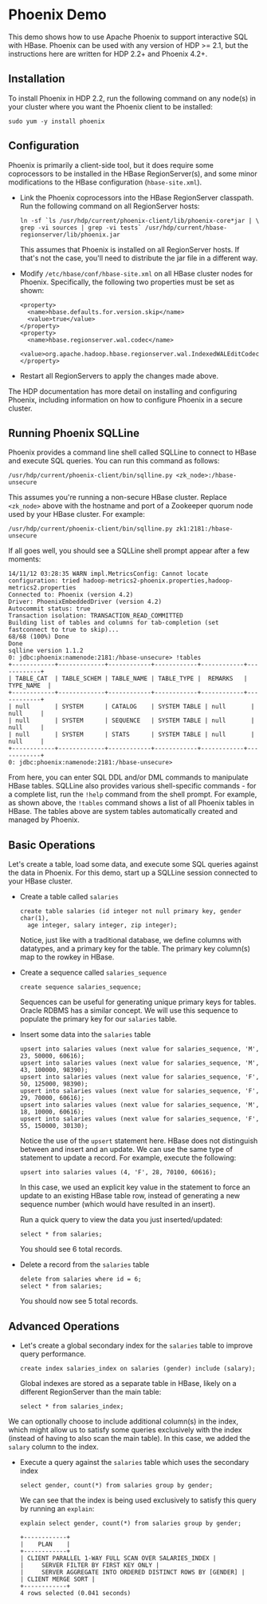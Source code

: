 Phoenix Demo
=============

This demo shows how to use Apache Phoenix to support interactive SQL with HBase. Phoenix can be used with any version of HDP >= 2.1, but the instructions here are written for HDP 2.2+ and Phoenix 4.2+. 

Installation
------------

To install Phoenix in HDP 2.2, run the following command on any node(s) in your cluster where you want the Phoenix client to be installed:

```
sudo yum -y install phoenix
```

Configuration
-------------

Phoenix is primarily a client-side tool, but it does require some coprocessors to be installed in the HBase RegionServer(s), and some minor modifications to the HBase configuration (`hbase-site.xml`).

- Link the Phoenix coprocessors into the HBase RegionServer classpath. Run the following command on all RegionServer hosts:

  ```
  ln -sf `ls /usr/hdp/current/phoenix-client/lib/phoenix-core*jar | \
  grep -vi sources | grep -vi tests` /usr/hdp/current/hbase-regionserver/lib/phoenix.jar 
  ```
  
  This assumes that Phoenix is installed on all RegionServer hosts. If that's not the case, you'll need to distribute the jar file in a different way.

- Modify `/etc/hbase/conf/hbase-site.xml` on all HBase cluster nodes for Phoenix. Specifically, the following two properties must be set as shown:

  ```
  <property>
    <name>hbase.defaults.for.version.skip</name>
    <value>true</value>
  </property>
  <property>
    <name>hbase.regionserver.wal.codec</name>
    <value>org.apache.hadoop.hbase.regionserver.wal.IndexedWALEditCodec</value>
  </property> 
  ```

- Restart all RegionServers to apply the changes made above.

The HDP documentation has more detail on installing and configuring Phoenix, including information on how to configure Phoenix in a secure cluster.

Running Phoenix SQLLine
-----------------------

Phoenix provides a command line shell called SQLLine to connect to HBase and execute SQL queries. You can run this command as follows:

```
/usr/hdp/current/phoenix-client/bin/sqlline.py <zk_node>:/hbase-unsecure
```

This assumes you're running a non-secure HBase cluster. Replace `<zk_node>` above with the hostname and port of a Zookeeper quorum node used by your HBase cluster. For example:

```
/usr/hdp/current/phoenix-client/bin/sqlline.py zk1:2181:/hbase-unsecure
``` 

If all goes well, you should see a SQLLine shell prompt appear after a few moments:

```
14/11/12 03:28:35 WARN impl.MetricsConfig: Cannot locate configuration: tried hadoop-metrics2-phoenix.properties,hadoop-metrics2.properties
Connected to: Phoenix (version 4.2)
Driver: PhoenixEmbeddedDriver (version 4.2)
Autocommit status: true
Transaction isolation: TRANSACTION_READ_COMMITTED
Building list of tables and columns for tab-completion (set fastconnect to true to skip)...
68/68 (100%) Done
Done
sqlline version 1.1.2
0: jdbc:phoenix:namenode:2181:/hbase-unsecure> !tables
+------------+-------------+------------+------------+------------+------------+
| TABLE_CAT  | TABLE_SCHEM | TABLE_NAME | TABLE_TYPE |  REMARKS   | TYPE_NAME  |
+------------+-------------+------------+------------+------------+------------+
| null       | SYSTEM      | CATALOG    | SYSTEM TABLE | null       | null     |
| null       | SYSTEM      | SEQUENCE   | SYSTEM TABLE | null       | null     |
| null       | SYSTEM      | STATS      | SYSTEM TABLE | null       | null     |
+------------+-------------+------------+------------+------------+------------+
0: jdbc:phoenix:namenode:2181:/hbase-unsecure> 
```

From here, you can enter SQL DDL and/or DML commands to manipulate HBase tables. SQLLine also provides various shell-specific commands - for a complete list, run the `!help` command from the shell prompt. For example, as shown above, the `!tables` command shows a list of all Phoenix tables in HBase. The tables above are system tables automatically created and managed by Phoenix.

Basic Operations
----------------

Let's create a table, load some data, and execute some SQL queries against the data in Phoenix. For this demo, start up a SQLLine session connected to your HBase cluster.

- Create a table called `salaries`

  ```
  create table salaries (id integer not null primary key, gender char(1), 
    age integer, salary integer, zip integer);
  ```

  Notice, just like with a traditional database, we define columns with datatypes, and a primary key for the table. The primary key column(s) map to the rowkey in HBase.

- Create a sequence called `salaries_sequence` 

  ```
  create sequence salaries_sequence; 
  ```

  Sequences can be useful for generating unique primary keys for tables. Oracle RDBMS has a similar concept. We will use this sequence to populate the primary key for our `salaries` table.

- Insert some data into the `salaries` table

  ```
  upsert into salaries values (next value for salaries_sequence, 'M', 23, 50000, 60616);
  upsert into salaries values (next value for salaries_sequence, 'M', 43, 100000, 98390);
  upsert into salaries values (next value for salaries_sequence, 'F', 50, 125000, 98390);
  upsert into salaries values (next value for salaries_sequence, 'F', 29, 70000, 60616);
  upsert into salaries values (next value for salaries_sequence, 'M', 18, 10000, 60616);
  upsert into salaries values (next value for salaries_sequence, 'F', 55, 150000, 30130);
  ```

  Notice the use of the `upsert` statement here. HBase does not distinguish between and insert and an update. We can use the same type of statement to update a record. For example, execute the following:

  ```
  upsert into salaries values (4, 'F', 28, 70100, 60616);
  ```

  In this case, we used an explicit key value in the statement to force an update to an existing HBase table row, instead of generating a new sequence number (which would have resulted in an insert).

  Run a quick query to view the data you just inserted/updated:

  ```
  select * from salaries;
  ```

  You should see 6 total records.

- Delete a record from the `salaries` table

  ```
  delete from salaries where id = 6;
  select * from salaries;
  ```

  You should now see 5 total records.

Advanced Operations
-------------------

- Let's create a global secondary index for the `salaries` table to improve query performance.

  ```
  create index salaries_index on salaries (gender) include (salary);
  ```
  
  Global indexes are stored as a separate table in HBase, likely on a different RegionServer than the main table:
  
  ```
  select * from salaries_index;
  ```
  
 We can optionally choose to include additional column(s) in the index, which might allow us to satisfy some queries exclusively with the index (instead of having to also scan the main table). In this case, we added the `salary` column to the index.
  
- Execute a query against the `salaries` table which uses the secondary index

  ```
  select gender, count(*) from salaries group by gender;
  ```
  
  We can see that the index is being used exclusively to satisfy this query by running an `explain`:
  
  ```
  explain select gender, count(*) from salaries group by gender;
  ```

  ```
  +------------+
  |    PLAN    |
  +------------+
  | CLIENT PARALLEL 1-WAY FULL SCAN OVER SALARIES_INDEX |
  |     SERVER FILTER BY FIRST KEY ONLY |
  |     SERVER AGGREGATE INTO ORDERED DISTINCT ROWS BY [GENDER] |
  | CLIENT MERGE SORT |
  +------------+
  4 rows selected (0.041 seconds)
  ```


